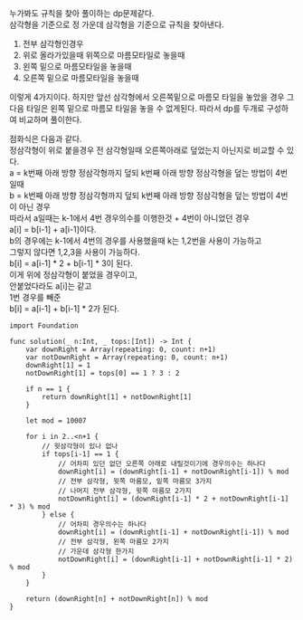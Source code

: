 누가봐도 규칙을 찾아 풀이하는 dp문제같다.   
삼각형을 기준으로 정 가운데 삼각형을 기준으로 규칙을 찾아낸다.   
1. 전부 삼각형인경우
2. 위로 올라가있을때 위쪽으로 마름모타일로 놓을때
3. 왼쪽 밑으로 마름모타일을 놓을때
4. 오른쪽 밑으로 마름모타일을 놓을때
   
이렇게 4가지이다.
하지만 앞선 삼각형에서 오른쪽밑으로 마름모 타일을 놓았을 경우
그 다음 타일은 왼쪽 밑으로 마름모 타일을 놓을 수 없게된다.
따라서 dp를 두개로 구성하여 비교하며 풀이한다.

점화식은 다음과 같다.   
정삼각형이 위로 붙을경우 전 삼각형일때 오른쪽아래로 덮었는지 아닌지로 비교할 수 있다.   
a = k번째 아래 방향 정삼각형까지 덮되 k번째 아래 방향 정삼각형을 덮는 방법이 4번일때   
b = k번째 아래 방향 정삼각형까지 덮되 k번째 아래 방향 정삼각형을 덮는 방법이 4번이 아닌 경우   
따라서 a일때는 k-1에서 4번 경우의수를 이행한것 + 4번이 아니었던 경우   
a[i] = b[i-1] + a[i-1]이다.   
b의 경우에는 k-1에서 4번의 경우를 사용했을때 k는 1,2번을 사용이 가능하고   
그렇지 않다면 1,2,3을 사용이 가능하다.   
b[i] = a[i-1] * 2 + b[i-1] * 3이 된다.   
이게 위에 정삼각형이 붙었을 경우이고,   
안붙었다라도 a[i]는 같고   
1번 경우를 빼준   
b[i] = a[i-1] + b[i-1] * 2가 된다.   
```
import Foundation

func solution(_ n:Int, _ tops:[Int]) -> Int {
    var downRight = Array(repeating: 0, count: n+1)
    var notDownRight = Array(repeating: 0, count: n+1)
    downRight[1] = 1
    notDownRight[1] = tops[0] == 1 ? 3 : 2
    
    if n == 1 {
        return downRight[1] + notDownRight[1]
    }
    
    let mod = 10007
    
    for i in 2..<n+1 {
        // 윗삼각형이 있나 없나
        if tops[i-1] == 1 {
            // 어차피 있던 없던 오른쪽 아래로 내릴것이기에 경우의수는 하나다
            downRight[i] = (downRight[i-1] + notDownRight[i-1]) % mod
            // 전부 삼각형, 윗쪽 마름모, 밑쪽 마름모 3가지
            // 나머지 전부 삼각형, 윗쪽 마름모 2가지
            notDownRight[i] = (downRight[i-1] * 2 + notDownRight[i-1] * 3) % mod
        } else {
            // 어차피 경우의수는 하나다
            downRight[i] = (downRight[i-1] + notDownRight[i-1]) % mod
            // 전부 삼각형, 왼쪽 마름모 2가지
            // 가운데 삼각형 한가지
            notDownRight[i] = (downRight[i-1] + notDownRight[i-1] * 2) % mod
        }
    }
    
    return (downRight[n] + notDownRight[n]) % mod
}
```

